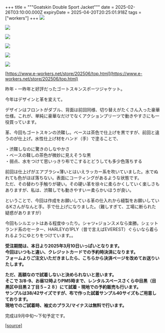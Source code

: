 +++
title = """Goatskin Double Sport Jacket"""
date = 2025-02-26T03:10:00.000Z
expiryDate = 2025-04-20T20:25:01.918Z
tags = ["workers"]
+++
[![](https://blogger.googleusercontent.com/img/b/R29vZ2xl/AVvXsEip938SoSdjQWM12tZ8DDCTQ0g7XAG9k9yAM5PcpeMlZlccM1khJD0LbSuSasR_k0JSthb_SHH0qV7wDi7n5xmLg3Kv-jyxOE1n01qEuCqHR54WcVIz3bZd5PwgGv3gkBLPWM6cfYwr3fU3TXArGUO3n2Y9vJI-VKC9t9EhRMag_kgurVLE381E79EE-6I/s320/top7.jpg)](https://blogger.googleusercontent.com/img/b/R29vZ2xl/AVvXsEip938SoSdjQWM12tZ8DDCTQ0g7XAG9k9yAM5PcpeMlZlccM1khJD0LbSuSasR_k0JSthb_SHH0qV7wDi7n5xmLg3Kv-jyxOE1n01qEuCqHR54WcVIz3bZd5PwgGv3gkBLPWM6cfYwr3fU3TXArGUO3n2Y9vJI-VKC9t9EhRMag_kgurVLE381E79EE-6I/s1125/top7.jpg)

  

[![](https://blogger.googleusercontent.com/img/b/R29vZ2xl/AVvXsEh7UMuWvap_6zsktAIPu6B2K7CH8CZt4KyXxTXpwIO4eVtlpSJaQ7N1vqesfMzxNA-flquMIesy7zc_puCk_3rvl5RsT4-bDTf3Gp_S0fZ0VUkNbRWGqLDoHJy3qGOVE_AerAB7VesrEeuUTD6qHkDiRNlS3aa4Aw3AibGxVmqWxUqjOEMh3WfiQMoXnKo/s320/top6.jpg)](https://blogger.googleusercontent.com/img/b/R29vZ2xl/AVvXsEh7UMuWvap_6zsktAIPu6B2K7CH8CZt4KyXxTXpwIO4eVtlpSJaQ7N1vqesfMzxNA-flquMIesy7zc_puCk_3rvl5RsT4-bDTf3Gp_S0fZ0VUkNbRWGqLDoHJy3qGOVE_AerAB7VesrEeuUTD6qHkDiRNlS3aa4Aw3AibGxVmqWxUqjOEMh3WfiQMoXnKo/s1125/top6.jpg)

  

[![](https://blogger.googleusercontent.com/img/b/R29vZ2xl/AVvXsEhrQd0ZpAA_iSNAzBXifHZsKZQDEHDEs2ZYO7wtt1uojWJP3fQSpuhxHhnKptl-hYjAvasxdm3tNwgiNgqCPzq5NJG55H1bRPmbs5BKYnghCFDR02ADZS0FzGCOZG8xM8t_wT6oacdJXZkXi4Xs1PaH9VhB3vCDq19ckLhNH-XwFoMng9deFcLADe-z8qM/s320/top5.jpg)](https://blogger.googleusercontent.com/img/b/R29vZ2xl/AVvXsEhrQd0ZpAA_iSNAzBXifHZsKZQDEHDEs2ZYO7wtt1uojWJP3fQSpuhxHhnKptl-hYjAvasxdm3tNwgiNgqCPzq5NJG55H1bRPmbs5BKYnghCFDR02ADZS0FzGCOZG8xM8t_wT6oacdJXZkXi4Xs1PaH9VhB3vCDq19ckLhNH-XwFoMng9deFcLADe-z8qM/s1125/top5.jpg)

  

[![](https://blogger.googleusercontent.com/img/b/R29vZ2xl/AVvXsEhGVfjPMEFELHeXHMmXYmynGmhHQgsUhjc3muIU4tlc0voVdVNRVgfA6RMbgOjG1jSzmYeM_6Qvo2p9-4cHGIB8-QoM2oLg0ti4bjSMxj8HWI89UNGEAyKRE8Xlgqqeoi1_4BoWVE5dp1klmPwN_Z0NJta-AHKhP5d2h70lop1OgU16jE5WyRIjnY6oAkA/s320/top4.jpg)](https://blogger.googleusercontent.com/img/b/R29vZ2xl/AVvXsEhGVfjPMEFELHeXHMmXYmynGmhHQgsUhjc3muIU4tlc0voVdVNRVgfA6RMbgOjG1jSzmYeM_6Qvo2p9-4cHGIB8-QoM2oLg0ti4bjSMxj8HWI89UNGEAyKRE8Xlgqqeoi1_4BoWVE5dp1klmPwN_Z0NJta-AHKhP5d2h70lop1OgU16jE5WyRIjnY6oAkA/s1125/top4.jpg)

  

[![](https://blogger.googleusercontent.com/img/b/R29vZ2xl/AVvXsEies5gTq79rAWl05MqbNWJ0QVHj2gBWCZqSUlN6u2CcshATJtBT19nWjlTeoyqPV6P05wiww1mdSmWuC70kNJ1nA3vaUKxgg62ARuOUXHFpoL_yARq3t6Kiv13W0uBq6uFGKtIG9U3YcazIryb0SRorRiWUYWfxcK5WJziVzgz_ziKIgCXpr7I-ziQMnoU/s320/top3.jpg)](https://blogger.googleusercontent.com/img/b/R29vZ2xl/AVvXsEies5gTq79rAWl05MqbNWJ0QVHj2gBWCZqSUlN6u2CcshATJtBT19nWjlTeoyqPV6P05wiww1mdSmWuC70kNJ1nA3vaUKxgg62ARuOUXHFpoL_yARq3t6Kiv13W0uBq6uFGKtIG9U3YcazIryb0SRorRiWUYWfxcK5WJziVzgz_ziKIgCXpr7I-ziQMnoU/s1125/top3.jpg)

  

[![](https://blogger.googleusercontent.com/img/b/R29vZ2xl/AVvXsEhU_pzPNxZ4Eav6MiLZZoaMUygaJZ2zOikvUBqlFdwXbVA_zVlvgOpihwn7cdr-bra-PlvK_pTVwmZWXSmPQAbz0Fzo6FqwlpjhPQ-l2uDhP4RnKDCFscXjZ6X_Js3c3sL1bMxH8vDzGytRZoTApZNLnTTnyu1yptsbxiMLYb4BBIZOZ2b7OLRLU7TtN8w/s320/top2.jpg)](https://blogger.googleusercontent.com/img/b/R29vZ2xl/AVvXsEhU_pzPNxZ4Eav6MiLZZoaMUygaJZ2zOikvUBqlFdwXbVA_zVlvgOpihwn7cdr-bra-PlvK_pTVwmZWXSmPQAbz0Fzo6FqwlpjhPQ-l2uDhP4RnKDCFscXjZ6X_Js3c3sL1bMxH8vDzGytRZoTApZNLnTTnyu1yptsbxiMLYb4BBIZOZ2b7OLRLU7TtN8w/s1125/top2.jpg)

[https://www.e-workers.net/store/202506/top.html](https://www.e-workers.net/store/202506/top.html)

昨年・一昨年と好評だったゴートスキンスポーツジャケット。

今年はデザインと革を変えて。

デザインはフロントがダブル、背面は前回同様、切り替えがたくさん入った豪華仕様。これが、単純に豪華なだけでなくアクションプリーツで動きやすさにも一役買っています。

革、今回もゴートスキンの渋鞣し。ベースは茶色で仕上げを黒ですが、前回と違うのが仕上げ。水性仕上げ材をハンド（手）で塗ることで、

・渋鞣しなのに驚きのしなやかさ  
・ベースの鞣しの茶色が微妙に見えそうな黒  
・弱点、水をつけて思いっきり布でこするとどうしても多少色落ちする

前回は仕上げがエアブラシ+薄いとはいえラッカー系を吹いていました。水でぬれても色がほぼ落ちない。表面にコーティングがあるような状態です。  
ただ、その替わり手触りが硬い。その硬い革を徐々に柔らかくしていく楽しさもありますが、私は、渋鞣しでも動きやすい＝柔らかいほうが良い。

ということで、今回は作成をお願いしている革の仕入れから縫製をお願いしているKさんがなんと手。手で仕上げになりました。（難しすぎて、工場に断られた疑惑がありますが）

今回もシルエットはある程度ゆったり。シャツ+ジョンスメなら楽勝。シェットランド系のセーター、HARLEYの1PLY（昔で言えばEVEREST）ぐらいなら着られるようにゆとりをつけています。。

**受注期間は、本日より2025年3月10日いっぱいとなります。  
今回はいつもと違い、クレジットカードでの予約時決済になります。  
フォームよりご注文いただきましたら、こちらから決済ページを改めてお送りいたします。**

**ただ、高額なので試着しないと決められないと思います。  
そこで 3/8-9、お昼12時よりPM5時まで、レンタルスペースさくら中目黒（目黒区中目黒２丁目５−２８）にて試着・現地での予約販売も行います。  
サンプルは38/42サイズですが、布で作った試着サンプル40サイズもご用意しております。  
現地でのご試着時、袖丈のプラス/マイナスは無料で行います。**

完成は9月中旬〜下旬予定です。

[[source]](https://eworkers.blogspot.com/2025/02/goatskin-double-sport-jacket.html)
